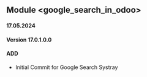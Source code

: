 ## Module <google_search_in_odoo>

#### 17.05.2024
#### Version 17.0.1.0.0
#### ADD
- Initial Commit for Google Search Systray
